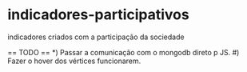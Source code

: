 indicadores-participativos
==========================

indicadores criados com a participação da sociedade



== TODO ==
*) Passar a comunicação com o mongodb direto p JS.
#) Fazer o hover dos vértices funcionarem.

